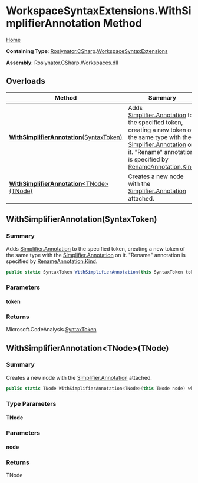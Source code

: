 # WorkspaceSyntaxExtensions\.WithSimplifierAnnotation Method

[Home](../../../../README.md)

**Containing Type**: [Roslynator.CSharp](../../README.md)\.[WorkspaceSyntaxExtensions](../README.md)

**Assembly**: Roslynator\.CSharp\.Workspaces\.dll

## Overloads

| Method | Summary |
| ------ | ------- |
| [**WithSimplifierAnnotation**(SyntaxToken)](../WithSimplifierAnnotation/README.md#Roslynator_CSharp_WorkspaceSyntaxExtensions_WithSimplifierAnnotation_Microsoft_CodeAnalysis_SyntaxToken_) | Adds [Simplifier.Annotation](https://docs.microsoft.com/en-us/dotnet/api/microsoft.codeanalysis.simplification.simplifier.annotation) to the specified token, creating a new token of the same type with the [Simplifier.Annotation](https://docs.microsoft.com/en-us/dotnet/api/microsoft.codeanalysis.simplification.simplifier.annotation) on it\. "Rename" annotation is specified by [RenameAnnotation.Kind](https://docs.microsoft.com/en-us/dotnet/api/microsoft.codeanalysis.codeactions.renameannotation.kind)\. |
| [**WithSimplifierAnnotation**\<TNode>(TNode)](#Roslynator_CSharp_WorkspaceSyntaxExtensions_WithSimplifierAnnotation__1___0_) | Creates a new node with the [Simplifier.Annotation](https://docs.microsoft.com/en-us/dotnet/api/microsoft.codeanalysis.simplification.simplifier.annotation) attached\. |

## WithSimplifierAnnotation\(SyntaxToken\)<a name="Roslynator_CSharp_WorkspaceSyntaxExtensions_WithSimplifierAnnotation_Microsoft_CodeAnalysis_SyntaxToken_"></a>

### Summary

Adds [Simplifier.Annotation](https://docs.microsoft.com/en-us/dotnet/api/microsoft.codeanalysis.simplification.simplifier.annotation) to the specified token, creating a new token of the same type with the [Simplifier.Annotation](https://docs.microsoft.com/en-us/dotnet/api/microsoft.codeanalysis.simplification.simplifier.annotation) on it\.
"Rename" annotation is specified by [RenameAnnotation.Kind](https://docs.microsoft.com/en-us/dotnet/api/microsoft.codeanalysis.codeactions.renameannotation.kind)\.

```csharp
public static SyntaxToken WithSimplifierAnnotation(this SyntaxToken token)
```

### Parameters

#### token

### Returns

Microsoft\.CodeAnalysis\.[SyntaxToken](https://docs.microsoft.com/en-us/dotnet/api/microsoft.codeanalysis.syntaxtoken)

## WithSimplifierAnnotation\<TNode>\(TNode\)<a name="Roslynator_CSharp_WorkspaceSyntaxExtensions_WithSimplifierAnnotation__1___0_"></a>

### Summary

Creates a new node with the [Simplifier.Annotation](https://docs.microsoft.com/en-us/dotnet/api/microsoft.codeanalysis.simplification.simplifier.annotation) attached\.

```csharp
public static TNode WithSimplifierAnnotation<TNode>(this TNode node) where TNode : Microsoft.CodeAnalysis.SyntaxNode
```

### Type Parameters

#### TNode

### Parameters

#### node

### Returns

TNode

